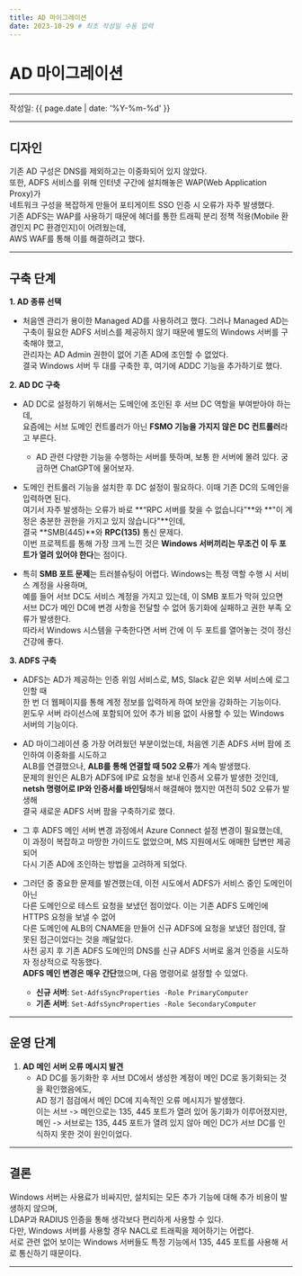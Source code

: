 ```yaml
---
title: AD 마이그레이션
date: 2023-10-29 # 최초 작성일 수동 입력
---
```


# AD 마이그레이션

---

작성일: {{ page.date | date: '%Y-%m-%d' }}

---

## 디자인

기존 AD 구성은 DNS를 제외하고는 이중화되어 있지 않았다.  
또한, ADFS 서비스를 위해 인터넷 구간에 설치해놓은 WAP(Web Application Proxy)가  
네트워크 구성을 복잡하게 만들어 포티게이트 SSO 인증 시 오류가 자주 발생했다.  
기존 ADFS는 WAP를 사용하기 때문에 헤더를 통한 트래픽 분리 정책 적용(Mobile 환경인지 PC 환경인지)이 어려웠는데,  
AWS WAF를 통해 이를 해결하려고 했다.

---

## 구축 단계

**1. AD 종류 선택**  
   - 처음엔 관리가 용이한 Managed AD를 사용하려고 했다. 그러나 Managed AD는  
     구축이 필요한 ADFS 서비스를 제공하지 않기 때문에 별도의 Windows 서버를 구축해야 했고,  
     관리자는 AD Admin 권한이 없어 기존 AD에 조인할 수 없었다.  
     결국 Windows 서버 두 대를 구축한 후, 여기에 ADDC 기능을 추가하기로 했다.

**2. AD DC 구축**  
   - AD DC로 설정하기 위해서는 도메인에 조인된 후 서브 DC 역할을 부여받아야 하는데,  
     요즘에는 서브 도메인 컨트롤러가 아닌 **FSMO 기능을 가지지 않은 DC 컨트롤러**라고 부른다.
       - AD 관련 다양한 기능을 수행하는 서버를 뜻하며, 보통 한 서버에 몰려 있다. 궁금하면 ChatGPT에 물어보자. 

   - 도메인 컨트롤러 기능을 설치한 후 DC 설정이 필요하다. 이때 기존 DC의 도메인을 입력하면 된다.  
     여기서 자주 발생하는 오류가 바로 **“RPC 서버를 찾을 수 없습니다”**와 **"이 계정은 충분한 권한을 가지고 있지 않습니다"**인데,  
     결국 **SMB(445)**와 **RPC(135)** 통신 문제다.  
     이번 프로젝트를 통해 가장 크게 느낀 것은 **Windows 서버끼리는 무조건 이 두 포트가 열려 있어야 한다**는 점이다.

   - 특히 **SMB 포트 문제**는 트러블슈팅이 어렵다. Windows는 특정 역할 수행 시 서비스 계정을 사용하며,  
     예를 들어 서브 DC도 서비스 계정을 가지고 있는데, 이 SMB 포트가 막혀 있으면  
     서브 DC가 메인 DC에 변경 사항을 전달할 수 없어 동기화에 실패하고 권한 부족 오류가 발생한다.  
     따라서 Windows 시스템을 구축한다면 서버 간에 이 두 포트를 열어놓는 것이 정신건강에 좋다.

**3. ADFS 구축**  
   - ADFS는 AD가 제공하는 인증 위임 서비스로, MS, Slack 같은 외부 서비스에 로그인할 때  
     한 번 더 웹페이지를 통해 계정 정보를 입력하게 하여 보안을 강화하는 기능이다.  
     윈도우 서버 라이선스에 포함되어 있어 추가 비용 없이 사용할 수 있는 Windows 서버의 기능이다.

   - AD 마이그레이션 중 가장 어려웠던 부분이었는데, 처음엔 기존 ADFS 서버 팜에 조인하여 이중화를 시도하고  
     ALB를 연결했으나, **ALB를 통해 연결할 때 502 오류**가 계속 발생했다.  
     문제의 원인은 ALB가 ADFS에 IP로 요청을 보내 인증서 오류가 발생한 것인데,  
     **netsh 명령어로 IP와 인증서를 바인딩**해서 해결해야 했지만 여전히 502 오류가 발생해  
     결국 새로운 ADFS 서버 팜을 구축하기로 했다.

   - 그 후 ADFS 메인 서버 변경 과정에서 Azure Connect 설정 변경이 필요했는데,  
     이 과정이 복잡하고 마땅한 가이드도 없었으며, MS 지원에서도 애매한 답변만 제공되어  
     다시 기존 AD에 조인하는 방법을 고려하게 되었다.

   - 그러던 중 중요한 문제를 발견했는데, 이전 시도에서 ADFS가 서비스 중인 도메인이 아닌  
     다른 도메인으로 테스트 요청을 보냈던 점이었다. 이는 기존 ADFS 도메인에 HTTPS 요청을 보낼 수 없어  
     다른 도메인에 ALB의 CNAME을 만들어 신규 ADFS에 요청을 보냈던 점인데, 잘못된 접근이었다는 것을 깨달았다.  
     사전 공지 후 기존 ADFS 도메인의 DNS를 신규 ADFS 서버로 옮겨 인증을 시도하자 정상적으로 작동했다.  
     **ADFS 메인 변경은 매우 간단**했으며, 다음 명령어로 설정할 수 있었다.

     - **신규 서버**: `Set-AdfsSyncProperties -Role PrimaryComputer`
     - **기존 서버**: `Set-AdfsSyncProperties -Role SecondaryComputer`

---

## 운영 단계

1. **AD 메인 서버 오류 메시지 발견**  
   - AD DC를 동기화한 후 서브 DC에서 생성한 계정이 메인 DC로 동기화되는 것을 확인했음에도,  
     AD 정기 점검에서 메인 DC에 지속적인 오류 메시지가 발생했다.  
     이는 서브 -> 메인으로는 135, 445 포트가 열려 있어 동기화가 이루어졌지만,  
     메인 -> 서브로는 135, 445 포트가 열려 있지 않아 메인 DC가 서브 DC를 인식하지 못한 것이 원인이었다.

---

## 결론

Windows 서버는 사용료가 비싸지만, 설치되는 모든 추가 기능에 대해 추가 비용이 발생하지 않으며,  
LDAP과 RADIUS 인증을 통해 생각보다 편리하게 사용할 수 있다.  
다만, Windows 서버를 사용할 경우 NACL로 트래픽을 제어하기는 어렵다.  
서로 관련 없어 보이는 Windows 서버들도 특정 기능에서 135, 445 포트를 사용해 서로 통신하기 때문이다.

---
